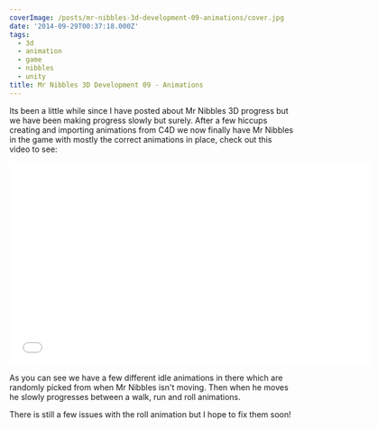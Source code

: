 ```yaml
---
coverImage: /posts/mr-nibbles-3d-development-09-animations/cover.jpg
date: '2014-09-29T00:37:18.000Z'
tags:
  - 3d
  - animation
  - game
  - nibbles
  - unity
title: Mr Nibbles 3D Development 09 - Animations
---
```


Its been a little while since I have posted about Mr Nibbles 3D progress but we have been making progress slowly but surely. After a few hiccups creating and importing animations from C4D we now finally have Mr Nibbles in the game with mostly the correct animations in place, check out this video to see:

<!-- more -->
<iframe width="640" height="360" src="//www.youtube.com/embed/qG_zRFuP9y8" frameborder="0" allowfullscreen></iframe>

As you can see we have a few different idle animations in there which are randomly picked from when Mr Nibbles isn't moving. Then when he moves he slowly progresses between a walk, run and roll animations.

There is still a few issues with the roll animation but I hope to fix them soon!
